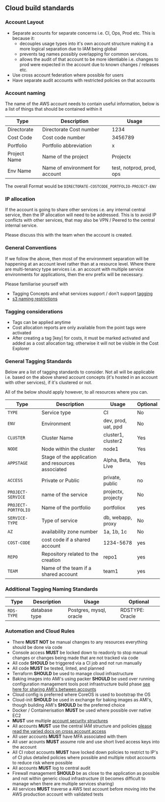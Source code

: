 ## Cloud build standards

### Account Layout

- Separate accounts for separate concerns i.e. CI, Ops, Prod etc. This is because it:
  - decouples usage types into it's own account structure making it a more logical separation due to IAM being global
  - prevents tag names possibly overlapping for common services.
  - allows the audit of that account to be more identiable i.e. changes to prod were expected in the account due to known changes / releases etc.
- Use cross account federation where possible for users
- Have separate audit accounts with restricted policies on that accounts

### Account naming

The name of the AWS account needs to contain useful information, below is a list of things that should be contained within it

| Type | Description | Usage |
| ---- | ------ | ------ |
| Directorate | Directorate Cost number | 1234 |
| Cost Code | Cost code number | 3456789 |
| Portfolio | Portfolio abbreviation | x |
| Project Name | Name of the project | Projectx |
| Env Name | Name of environment for account | test, notprod, prod, ops |

The overall Format would be `DIRECTORATE-COSTCODE_PORTFOLIO-PROJECT-ENV`

### IP allocation

If the account is going to share other services i.e. any internal central service, then the IP allocation will need to be addressed. This is to avoid IP conflicts with other services, that may also be VPN / Peered to the central internal service.

Please discuss this with the team when the account is created.

### General Conventions

If we follow the above, then most of the environment separation will be happening at an account level rather than at a resource level. Where there are multi-tenancy type services i.e. an account with multiple service environments for applications, then the env prefix will be necessary.

Please familiarise yourself with

- Tagging Concepts and what services support / don't support [tagging](https://docs.aws.amazon.com/AWSEC2/latest/UserGuide/Using_Tags.html)
- [s3 naming restrictions](https://docs.aws.amazon.com/AmazonS3/latest/dev/BucketRestrictions.html)

### Tagging considerations

- Tags can be applied anytime
- Cost allocation reports are only available from the point tags were activated
- After creating a tag [key] for costs, it must be marked activated and added as a cost allocation tag; otherwise it will not be visible in the Cost Explorer

### General Tagging Standards

Below are a list of tagging standards to consider. Not all will be applicable i.e. based on the above shared account concepts (it's hosted in an account with other services), if it's clustered or not.

All of the below should apply however, to all resources where you can.


| Type | Description | Usage | Optional |
| ---- | ------ | ------ | ------|
| `TYPE` | Service type | CI | No |
| `ENV` | Environment | dev, prod, uat, ppd | No |
| `CLUSTER` | Cluster Name | cluster1, cluster2 | Yes |
| `NODE` | Node within the cluster | node1 | Yes |
| `APPSTAGE` | Stage of the application and resources associated | Alpha, Beta, Live | Yes |
| `ACCESS` | Private or Public | private, public | no |
| `PROJECT-SERVICE` | name of the service | projectx, projecty | No |
| `PROJECT-PORTFOLIO` | Name of the portfolio | portfoliox | yes |
| `SERVICE-TYPE` | Type of service | db, webapp, proxy | No |
| `AZ` | availability zone number | 1a, 1b, 1c | No |
| `COST-CODE` | cost code if a shared account | 1234-5678 | yes |
| `REPO` | Repository related to the creation | repo1 | yes |
| `TEAM` | Name of the team if a shared account | team1 | yes |

### Additional Tagging Naming Standards

| Type | Description | Usage | Optional |
| ---- | ------ | ------ | ------|
| `RDS-TYPE` | database type | Postgres, mysql, oracle | RDSTYPE: Oracle | No |

### Automation and Cloud Rules

- There **MUST NOT** be manual changes to any resources everything should be done via code
- Console access **MUST** be locked down to readonly to stop manual changes or changes being made that are not tracked via code
- All code **SHOULD** be triggered via a CI job and not run manually
- All code **MUST** be tested, linted, and planned
- Terraform **SHOULD** be used to manage cloud infrastructure
- Baking images into AMI's using packer **SHOULD** be used over running configuration management tools post infrastructure build phase [see here for sharing AMI's between accounts](https://github.com/chrisns/packer-encrypt-copy)
- Cloud config is preferred where CoreOS is used to bootstrap the OS
- Cloud-init **SHOULD** be used in exchange for baking images as AMI's, though building AMI's **SHOULD** be the preferred choice
- Docker / Containerisation **MUST** be used where possible over native EC2
- **MUST** use multiple [account security structures](https://aws.amazon.com/answers/account-management/aws-multi-account-security-strategy/)
- All accounts **MUST** use the central IAM structure and policies [please read the varied docs on cross account access](https://aws.amazon.com/blogs/security/tag/cross-account-access/)
- All user accounts **MUST** have MFA associated with them
- All user acounts **MUST** assume role and use short lived access keys into the account
- All CI robot accounts **MUST** have locked down policies to restrict to IP's of CI plus detailed policies where possible and multiple robot accounts to reduce risk where possible
- All accounts **MUST** log to central audit
- Firewall management **SHOULD** be as close to the application as possible and not within generic cloud infrastructure (it becomes difficult to manage when there are multiple services sharing)
- All services **MUST** traverse a AWS test account before moving into the AWS production account with validated tests
